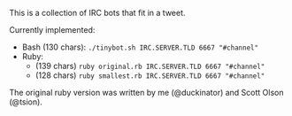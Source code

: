 This is a collection of IRC bots that fit in a tweet.

Currently implemented:

* Bash (130 chars): `./tinybot.sh IRC.SERVER.TLD 6667 "#channel"`
* Ruby:
  * (139 chars) `ruby original.rb IRC.SERVER.TLD 6667 "#channel"`
  * (128 chars) `ruby smallest.rb IRC.SERVER.TLD 6667 "#channel"`


The original ruby version was written by me (@duckinator) and Scott Olson (@tsion).